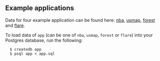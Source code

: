 ## Example applications

Data for four example application can be found here: [nba](https://www.dropbox.com/s/baqb01thxvfthk5/nba_db_psql.sql?dl=0), [usmap](https://www.dropbox.com/s/youvfap909mk1m3/usmap_db_psql.sql?dl=0), [forest](https://www.dropbox.com/s/39ji04m926lfx5i/forest_db_psql.sql?dl=0) and [flare](https://www.dropbox.com/s/ugr3cx63ul3tt0k/flare_db_psql.sql?dl=0). 

To load data of `app` (can be one of `nba`, `usmap`, `forest` or `flare`) into your Postgres database, run the following:

      $ createdb app
      $ psql app < app.sql

